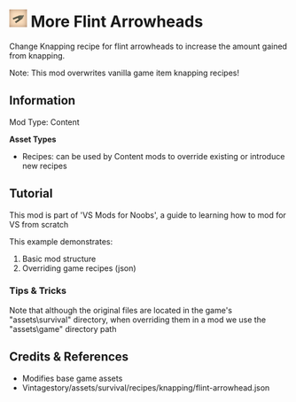 # <img src="modicon.png" width="32" height="32"> More Flint Arrowheads

Change Knapping recipe for flint arrowheads to increase the amount gained from knapping.

Note: This mod overwrites vanilla game item knapping recipes!

## Information

Mod Type: Content 

**Asset Types**

- Recipes: can be used by Content mods to override existing or introduce new recipes

## Tutorial

This mod is part of 'VS Mods for Noobs', a guide to learning how to mod for VS from scratch

This example demonstrates:

1. Basic mod structure
2. Overriding game recipes (json)

### Tips & Tricks

Note that although the original files are located in the game's "assets\survival" directory, when overriding them in a mod we use the "assets\game" directory path

## Credits & References

- Modifies base game assets
- Vintagestory/assets/survival/recipes/knapping/flint-arrowhead.json

